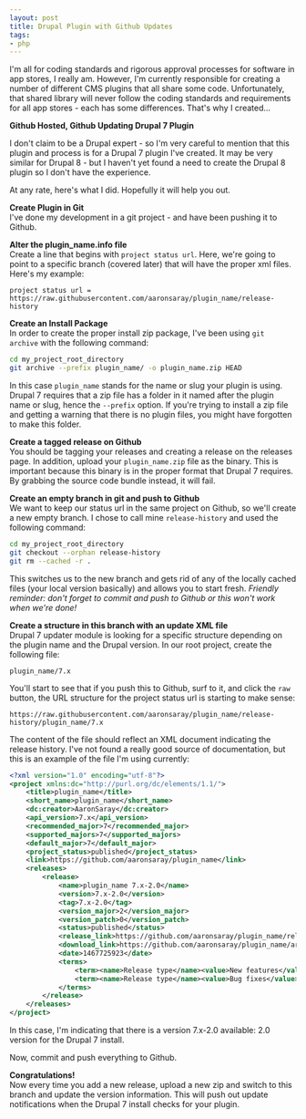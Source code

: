 ```yaml
---
layout: post
title: Drupal Plugin with Github Updates
tags:
- php
---
```

I'm all for coding standards and rigorous approval processes for software in app stores, I really am.  However, I'm currently responsible for creating a number of different CMS plugins that all share some code.  Unfortunately, that shared library will never follow the coding standards and requirements for all app stores - each has some differences.  That's why I created...

**Github Hosted, Github Updating Drupal 7 Plugin**

I don't claim to be a Drupal expert - so I'm very careful to mention that this plugin and process is for a Drupal 7 plugin I've created. It may be very similar for Drupal 8 - but I haven't yet found a need to create the Drupal 8 plugin so I don't have the experience.

At any rate, here's what I did. Hopefully it will help you out.

**Create Plugin in Git**  
I've done my development in a git project - and have been pushing it to Github.  

**Alter the plugin_name.info file**  
Create a line that begins with `project status url`.  Here, we're going to point to a specific branch (covered later) that will have the proper xml files.  Here's my example:

`project status url = https://raw.githubusercontent.com/aaronsaray/plugin_name/release-history`

**Create an Install Package**  
In order to create the proper install zip package, I've been using `git archive` with the following command:

```bash
cd my_project_root_directory
git archive --prefix plugin_name/ -o plugin_name.zip HEAD
```

In this case `plugin_name` stands for the name or slug your plugin is using.  Drupal 7 requires that a zip file has a folder in it named after the plugin name or slug, hence the `--prefix` option.  If you're trying to install a zip file and getting a warning that there is no plugin files, you might have forgotten to make this folder.

**Create a tagged release on Github**  
You should be tagging your releases and creating a release on the releases page.  In addition, upload your `plugin_name.zip` file as the binary.  This is important because this binary is in the proper format that Drupal 7 requires.  By grabbing the source code bundle instead, it will fail.

**Create an empty branch in git and push to Github**  
We want to keep our status url in the same project on Github, so we'll create a new empty branch.  I chose to call mine `release-history` and used the following command:

```bash
cd my_project_root_directory
git checkout --orphan release-history
git rm --cached -r .
```

This switches us to the new branch and gets rid of any of the locally cached files (your local version basically) and allows you to start fresh.  *Friendly reminder: don't forget to commit and push to Github or this won't work when we're done!*

**Create a structure in this branch with an update XML file**  
Drupal 7 updater module is looking for a specific structure depending on the plugin name and the Drupal version.  In our root project, create the following file:

`plugin_name/7.x` 

You'll start to see that if you push this to Github, surf to it, and click the `raw` button, the URL structure for the project status url is starting to make sense:

`https://raw.githubusercontent.com/aaronsaray/plugin_name/release-history/plugin_name/7.x`

The content of the file should reflect an XML document indicating the release history.  I've not found a really good source of documentation, but this is an example of the file I'm using currently:

```xml
<?xml version="1.0" encoding="utf-8"?>
<project xmlns:dc="http://purl.org/dc/elements/1.1/">
    <title>plugin_name</title>
    <short_name>plugin_name</short_name>
    <dc:creator>AaronSaray</dc:creator>
    <api_version>7.x</api_version>
    <recommended_major>7</recommended_major>
    <supported_majors>7</supported_majors>
    <default_major>7</default_major>
    <project_status>published</project_status>
    <link>https://github.com/aaronsaray/plugin_name</link>
    <releases>
        <release>
            <name>plugin_name 7.x-2.0</name>
            <version>7.x-2.0</version>
            <tag>7.x-2.0</tag>
            <version_major>2</version_major>
            <version_patch>0</version_patch>
            <status>published</status>
            <release_link>https://github.com/aaronsaray/plugin_name/releases/tag/7.x-2.0</release_link>
            <download_link>https://github.com/aaronsaray/plugin_name/archive/7.x-2.0.zip</download_link>
            <date>1467725923</date>
            <terms>
                <term><name>Release type</name><value>New features</value></term>
                <term><name>Release type</name><value>Bug fixes</value></term>
            </terms>
        </release>
    </releases>
</project>
```

In this case, I'm indicating that there is a version 7.x-2.0 available: 2.0 version for the Drupal 7 install.

Now, commit and push everything to Github.

**Congratulations!**  
Now every time you add a new release, upload a new zip and switch to this branch and update the version information.  This will push out update notifications when the Drupal 7 install checks for your plugin.  
